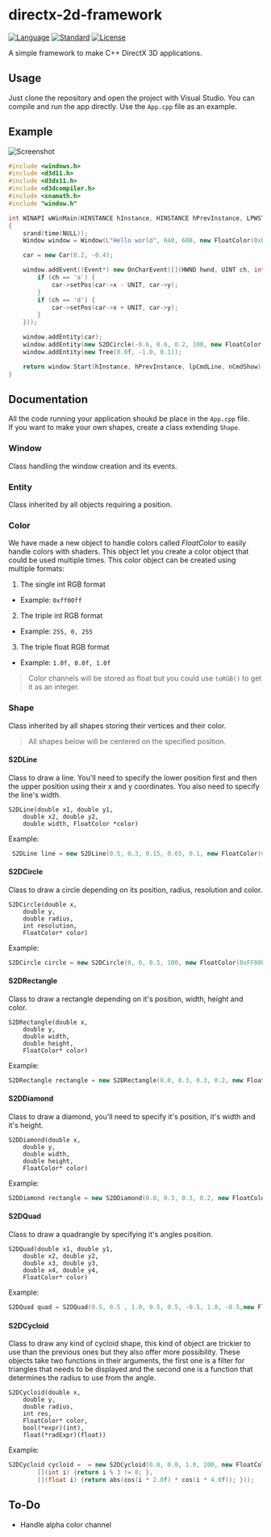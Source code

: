 ﻿# directx-2d-framework

[![Language](https://img.shields.io/badge/language-C++-blue.svg)](https://isocpp.org/)
[![Standard](https://img.shields.io/badge/C%2B%2B-11-blue.svg)](https://en.wikipedia.org/wiki/C%2B%2B#Standardization)
[![License](https://img.shields.io/badge/license-MIT-blue.svg)](https://opensource.org/licenses/MIT)

A simple framework to make C++ DirectX 3D applications. 

## Usage

Just clone the repository and open the project with Visual Studio. You can compile and run the app directly. Use the `App.cpp` file as an example.

## Example

![Screenshot](https://raw.githubusercontent.com/thdoteo/cpp-directx-boilerplate/master/docs/example.gif)  

```cpp
#include <windows.h>
#include <d3d11.h>
#include <d3dx11.h>
#include <d3dcompiler.h>
#include <xnamath.h>
#include "window.h"

int WINAPI wWinMain(HINSTANCE hInstance, HINSTANCE hPrevInstance, LPWSTR lpCmdLine, int nCmdShow)
{
	srand(time(NULL));
	Window window = Window(L"Hello world", 640, 600, new FloatColor(0xb5d1ff));

	car = new Car(0.2, -0.4);

	window.addEvent((Event*) new OnCharEvent([](HWND hwnd, UINT ch, int cRepeat) {
		if (ch == 'a') {
			car->setPos(car->x - UNIT, car->y);
		}
		if (ch == 'd') {
			car->setPos(car->x + UNIT, car->y);
		}
	}));

	window.addEntity(car);
	window.addEntity(new S2DCircle(-0.6, 0.6, 0.2, 100, new FloatColor(0xffe7b4)));
	window.addEntity(new Tree(0.0f, -1.0, 0.1));

	return window.Start(hInstance, hPrevInstance, lpCmdLine, nCmdShow);
}
```

## Documentation

All the code running your application shoukd be place in the `App.cpp` file.  
If you want to make your own shapes, create a class extending `Shape`.

### Window
Class handling the window creation and its events.

### Entity
Class inherited by all objects requiring a position.

### Color
We have made a new object to handle colors called *FloatColor* to easily handle colors with shaders. This object let you create a color object that could be used multiple times.
This color object can be created using multiple formats:
1. The single int RGB format
  * Example: `0xff00ff`
2. The triple int RGB format
  * Example: `255, 0, 255`
3. The triple float RGB format
  * Example: `1.0f, 0.0f, 1.0f`
> Color channels will be stored as float but you could use `toRGB()` to get it as an integer.

### Shape
Class inherited by all shapes storing their vertices and their color.

> All shapes below will be centered on the specified position.

#### S2DLine
Class to draw a line. You'll need to specify the lower position first and then the upper position using their x and y coordinates. You also need to specify the line's width.
```
S2DLine(double x1, double y1,
	double x2, double y2,
	double width, FloatColor *color)
```
Example:
```cpp
 S2DLine line = new S2DLine(0.5, 0.3, 0.15, 0.65, 0.1, new FloatColor(0xfcc602));
```

#### S2DCircle
Class to draw a circle depending on its position, radius, resolution and color.
```
S2DCircle(double x,
	double y,
	double radius,
	int resolution,
	FloatColor* color)
```
Example:
```cpp
S2DCircle circle = new S2DCircle(0, 0, 0.5, 100, new FloatColor(0xFF00FF));
```

#### S2DRectangle
Class to draw a rectangle depending on it's position, width, height and color.
```
S2DRectangle(double x,
	double y,
	double width,
	double height,
	FloatColor* color)
```
Example:
```cpp
S2DRectangle rectangle = new S2DRectangle(0.0, 0.3, 0.3, 0.2, new FloatColor(0x8c8c8c));
```
#### S2DDiamond
Class to draw a diamond, you'll need to specify it's position, it's width and it's height.
```
S2DDiamond(double x,
	double y,
	double width,
	double height,
	FloatColor* color)
```
Example:
```cpp
S2DDiamond rectangle = new S2DDiamond(0.0, 0.3, 0.3, 0.2, new FloatColor(0x2c5c2c));
```
#### S2DQuad
Class to draw a quadrangle by specifying it's angles position.
```
S2DQuad(double x1, double y1,
	double x2, double y2,
	double x3, double y3,
	double x4, double y4,
	FloatColor* color)
```
Example:
```cpp
S2DQuad quad = S2DQuad(0.5, 0.5 , 1.0, 0.5, 0.5, -0.5, 1.0, -0.5,new FloatColor(0x8c8c8c));
```
#### S2DCycloid
Class to draw any kind of cycloid shape, this kind of object are trickier to use than the previous ones but they also offer more possibility. These objects take two functions in their arguments, the first one is a filter for triangles that needs to be displayed and the second one is a function that determines the radius to use from the angle.
```
S2DCycloid(double x,
	double y,
	double radius,
	int res,
	FloatColor* color,
	bool(*expr)(int),
	float(*radExpr)(float))
```
Example:
```cpp
S2DCycloid cycloid =  = new S2DCycloid(0.0, 0.0, 1.0, 200, new FloatColor(0x48f442),
		[](int i) {return i % 3 != 0; },
		[](float i) {return abs(cos(i * 2.0f) * cos(i * 4.0f)); }));
```

## To-Do

- Handle alpha color channel